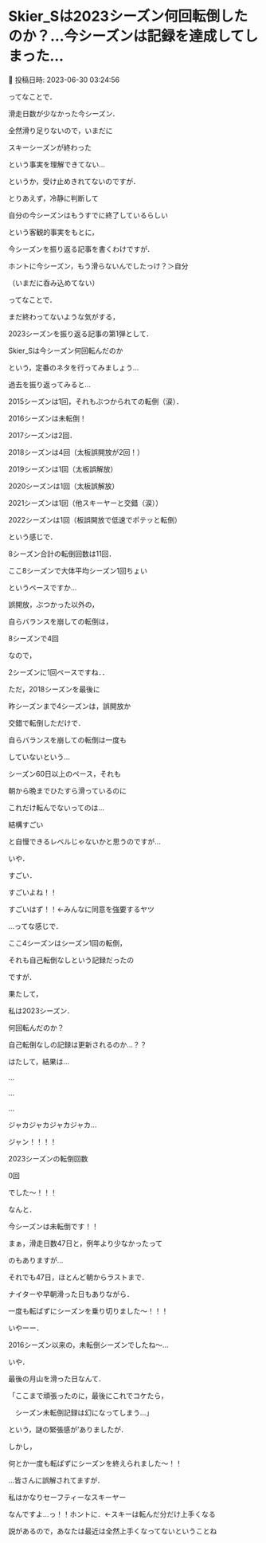 # Skier_Sは2023シーズン何回転倒したのか？…今シーズンは記録を達成してしまった…

📅 投稿日時: 2023-06-30 03:24:56

ってなことで．


滑走日数が少なかった今シーズン．





全然滑り足りないので，いまだに


スキーシーズンが終わった


という事実を理解できてない…


というか，受け止めきれてないのですが．





とりあえず，冷静に判断して


自分の今シーズンはもうすでに終了しているらしい


という客観的事実をもとに，


今シーズンを振り返る記事を書くわけですが．





ホントに今シーズン，もう滑らないんでしたっけ？＞自分


（いまだに呑み込めてない）





ってなことで．


まだ終わってないような気がする，


2023シーズンを振り返る記事の第1弾として．





Skier_Sは今シーズン何回転んだのか





という，定番のネタを行ってみましょう…





過去を振り返ってみると…





2015シーズンは1回，それもぶつかられての転倒（涙）．


2016シーズンは未転倒！


2017シーズンは2回．


2018シーズンは4回（太板誤開放が2回！）


2019シーズンは1回（太板誤解放）


2020シーズンは1回（太板誤解放）


2021シーズンは1回（他スキーヤーと交錯（涙））


2022シーズンは1回（板誤開放で低速でポテッと転倒）





という感じで．


8シーズン合計の転倒回数は11回．


ここ8シーズンで大体平均シーズン1回ちょい


というペースですか…





誤開放，ぶつかった以外の，


自らバランスを崩しての転倒は，


8シーズンで4回


なので，


2シーズンに1回ペースですね．．





ただ，2018シーズンを最後に


昨シーズンまで4シーズンは，誤開放か


交錯で転倒しただけで．


自らバランスを崩しての転倒は一度も


していないという…





シーズン60日以上のペース，それも


朝から晩までひたすら滑っているのに


これだけ転んでないってのは…


結構すごい


と自慢できるレベルじゃないかと思うのですが…


いや．


すごい．


すごいよね！！


すごいはず！！←みんなに同意を強要するヤツ





…ってな感じで．


ここ4シーズンはシーズン1回の転倒，


それも自己転倒なしという記録だったの


ですが．





果たして，


私は2023シーズン．


何回転んだのか？





自己転倒なしの記録は更新されるのか…？？





はたして，結果は…


…


…


…


ジャカジャカジャカジャカ…


ジャン！！！！





2023シーズンの転倒回数


0回





でした～！！！


なんと．


今シーズンは未転倒です！！





まぁ，滑走日数47日と，例年より少なかったって


のもありますが…


それでも47日，ほとんど朝からラストまで．


ナイターや早朝滑った日もありながら．


一度も転ばずにシーズンを乗り切りました～！！！





いやーー．


2016シーズン以来の，未転倒シーズンでしたね～…





いや．


最後の月山を滑った日なんて．


「ここまで頑張ったのに，最後にこれでコケたら，


　シーズン未転倒記録は幻になってしまう…」


という，謎の緊張感が’ありましたが．


しかし，


何とか一度も転ばずにシーズンを終えられました～！！





…皆さんに誤解されてますが．


私はかなりセーフティーなスキーヤー


なんですよ…っ！！ホントに．←スキーは転んだ分だけ上手くなる


説があるので，あなたは最近は全然上手くなってないということね
